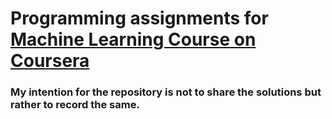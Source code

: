 # Programming assignments for [Machine Learning Course on Coursera](https://www.coursera.org/learn/machine-learning)

### My intention for the repository is not to share the solutions but rather to record the same.